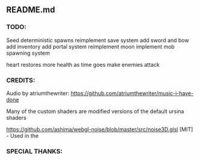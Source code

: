 ## README.md

### TODO:
Seed deterministic spawns
reimplement save system
add sword and bow
add inventory
add portal system
reimplement moon
implement mob spawning system

heart restores more health as time goes
make enemies attack


### CREDITS:
Audio by atriumthewriter: https://github.com/atriumthewriter/music-i-have-done

Many of the custom shaders are modified versions of the default ursina shaders

https://github.com/ashima/webgl-noise/blob/master/src/noise3D.glsl [MIT] - Used in the 



### SPECIAL THANKS:


